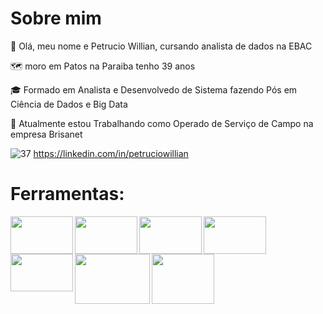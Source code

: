 <h1>Sobre mim</h1>
<p>👋 Olá, meu nome e Petrucio Willian, cursando analista de dados na EBAC</p>
<p>🗺 moro em Patos na Paraiba tenho 39 anos</p> 
<p>🎓 Formado em Analista e Desenvolvedo de Sistema fazendo Pós em Ciência de Dados e Big Data</p>
<p>🔭 Atualmente estou Trabalhando como Operado de Serviço de Campo na empresa Brisanet</p>

                                                                                                      
 ![37](https://github.com/petwillian/petwillian/assets/44210315/c7fbae16-8e94-40a3-8498-52dcca75c62e)  https://linkedin.com/in/petruciowillian

 
 <h1>Ferramentas:</h1>

 <img align="left" width="100" height="60" src="https://github.com/petwillian/Exercicio-python-colab-remoto/assets/44210315/e951be5e-c908-4c0d-8b30-e55043d86977">
 <img align="left" width="100" height="60" src="https://github.com/petwillian/petwillian/assets/44210315/89833531-c013-4369-be9f-3368bbb0d681">
 <img align="left" width="100" height="60" src="https://github.com/petwillian/petwillian/assets/44210315/e44d92ff-2b60-4129-9167-01cd20032c68">
 <img align="left" width="100" height="60" src="https://github.com/petwillian/petwillian/assets/44210315/5b16d2b3-2d6a-4a22-a131-cec7fe6b640d">
 <img align="left" width="100" height="60" src="https://github.com/petwillian/petwillian/assets/44210315/4764de34-f60a-4536-a0ef-16ba20e3b1cf">
 <img align="left" width="120" height="80" src="https://github.com/petwillian/petwillian/assets/44210315/adbd44d4-1e47-446b-8f1c-30726ba00e69">
 <img align="left" width="100" height="80" src="https://github.com/petwillian/petwillian/assets/44210315/644c4a1c-6e0a-4f26-809b-9a16fb724590">



                                                                                                    


<!--
**petwillian/petwillian** is a ✨ _special_ ✨ repository because its `README.md` (this file) appears on your GitHub profile.

Here are some ideas to get you started:

- 🔭 I’m currently working on ...
- 🌱 I’m currently learning ...
- 👯 I’m looking to collaborate on ...
- 🤔 I’m looking for help with ...![download](https://github.com/petwillian/petwillian/assets/44210315/3f9b4648-8b94-41f9-9b01-551d4beb658e)

- 💬 Ask me about ...
- 📫 How to reach me: ...
- 😄 Pronouns: ...
- ⚡ Fun fact: ...
-->
